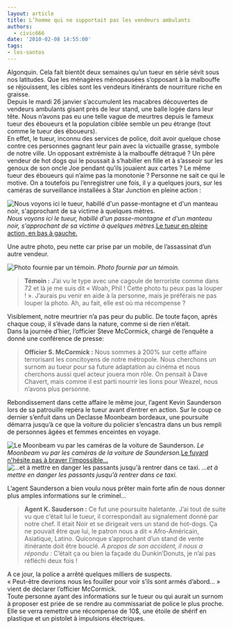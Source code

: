 ```yaml
---
layout: article
title: L’homme qui ne supportait pas les vendeurs ambulants
authors:
  - civic666
date: '2010-02-08 14:55:00'
tags:
- los-santos
---
```


Algonquin. Cela fait bientôt deux semaines qu’un tueur en série sévit sous nos latitudes. Que les ménagères ménopausées s’opposant à la malbouffe se réjouissent, les cibles sont les vendeurs itinérants de nourriture riche en graisse.  
Depuis le mardi 26 janvier s’accumulent les macabres découvertes de vendeurs ambulants gisant près de leur stand, une balle logée dans leur tête. Nous n’avons pas eu une telle vague de meurtres depuis le fameux tueur des éboueurs et la population ciblée semble un peu étrange (tout comme le tueur des éboueurs).  
En effet, le tueur, inconnu des services de police, doit avoir quelque chose contre ces personnes gagnant leur pain avec la victuaille grasse, symbole de notre ville. Un opposant extrémiste à la malbouffe détraqué ? Un père vendeur de hot dogs qui le poussait à s’habiller en fille et à s’asseoir sur les genoux de son oncle Joe pendant qu’ils jouaient aux cartes ? Le même tueur des éboueurs qui n’aime pas la monotonie ? Personne ne sait ce qui le motive. On a toutefois pu l’enregistrer une fois, il y a quelques jours, sur les caméras de surveillance installées à Star Junction en pleine action :

![Nous voyons ici le tueur, habillé d'un passe-montagne et d'un manteau noir, s'approchant de sa victime à quelques mètres.](/content/images/2007/06/camera-1.jpg)
_Nous voyons ici le tueur, habillé d'un passe-montagne et d'un manteau noir, s'approchant de sa victime à quelques mètres._[Le tueur en pleine action, en bas à gauche.](/content/images/2007/06/camera2.jpg)

Une autre photo, peu nette car prise par un mobile, de l’assassinat d’un autre vendeur.

![Photo fournie par un témoin.](/content/images/2007/06/shootnutgsm.jpg)
_Photo fournie par un témoin._

> **Témoin :** J’ai vu le type avec une cagoule de terroriste comme dans 72 et là je me suis dit « Woah, Phil ! Cette photo tu peux pas la louper ! ». J’aurais pu venir en aide à la personne, mais je préférais ne pas louper la photo. Ah, au fait, elle est où ma récompense ?

Visiblement, notre meurtrier n’a pas peur du public. De toute façon, après chaque coup, il s’évade dans la nature, comme si de rien n’était.  
Dans la journée d’hier, l’officier Steve McCormick, chargé de l’enquête a donné une conférence de presse:

> **Officier S. McCormick :** Nous sommes à 200% sur cette affaire terrorisant les concitoyens de notre métropole. Nous cherchons un surnom au tueur pour sa future adaptation au cinéma et nous cherchons aussi quel acteur jouera mon rôle. On pensait à Dave Chavert, mais comme il est parti nourrir les lions pour Weazel, nous n’avons plus personne.

Rebondissement dans cette affaire le même jour, l’agent Kevin Saunderson lors de sa patrouille repéra le tueur avant d’entrer en action. Sur le coup ce dernier s’enfuit dans un Declasse Moonbeam bordeaux, une poursuite démarra jusqu’à ce que la voiture du policier s’encastra dans un bus rempli de personnes âgées et femmes enceintes en voyage.

![Le Moonbeam vu par les caméras de la voiture de Saunderson.](/content/images/2007/06/polcam1.jpg)
_Le Moonbeam vu par les caméras de la voiture de Saunderson._[Le fuyard n'hésite pas à braver l'impossible...](/content/images/2007/06/polcam2.jpg)
![...et à mettre en danger les passants jusqu'à rentrer dans ce taxi.](/content/images/2007/06/polcam3.jpg)
_...et à mettre en danger les passants jusqu'à rentrer dans ce taxi._

L’agent Saunderson a bien voulu nous prêter main forte afin de nous donner plus amples informations sur le criminel…

> **Agent K. Sauderson :** Ce fut une poursuite haletante. J’ai tout de suite vu que c’était lui le tueur, il correspondait au signalement donné par notre chef. Il était Noir et se dirigeait vers un stand de hot-dogs. Ça ne pouvait être que lui, le patron nous a dit « Afro-Américain, Asiatique, Latino. Quiconque s’approchant d’un stand de vente itinérante doit être bouclé. _A propos de son accident, il nous a répondu :_ C’était ça ou bien la façade du Dunkin’Donuts, je n’ai pas réfléchi deux fois !

A ce jour, la police a arrêté quelques milliers de suspects.  
« Peut-être devrions nous les fouiller pour voir s’ils sont armés d’abord… » vient de déclarer l’officier McCormick.  
Toute personne ayant des informations sur le tueur ou qui aurait un surnom à proposer est priée de se rendre au commissariat de police le plus proche. Elle se verra remettre une récompense de 10$, une étoile de shérif en plastique et un pistolet à impulsions électriques.